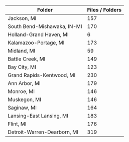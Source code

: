 | Folder                      |   Files / Folders |
|-----------------------------|-------------------|
| Jackson, MI                 |               157 |
| South Bend-Mishawaka, IN-MI |               170 |
| Holland-Grand Haven, MI     |                 6 |
| Kalamazoo-Portage, MI       |               173 |
| Midland, MI                 |                59 |
| Battle Creek, MI            |               149 |
| Bay City, MI                |               123 |
| Grand Rapids-Kentwood, MI   |               230 |
| Ann Arbor, MI               |               179 |
| Monroe, MI                  |               146 |
| Muskegon, MI                |               146 |
| Saginaw, MI                 |               164 |
| Lansing-East Lansing, MI    |               183 |
| Flint, MI                   |               176 |
| Detroit-Warren-Dearborn, MI |               319 |